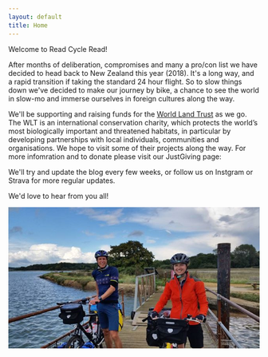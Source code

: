 ```yaml
---
layout: default
title: Home
---
```


Welcome to Read Cycle Read! 

After months of deliberation, compromises and many a pro/con list we have decided to head back to New Zealand this year (2018). It's a long way, and a rapid transition if taking the standard 24 hour flight. So to slow things down we've decided to make our journey by bike, a chance to see the world in slow-mo and immerse ourselves in foreign cultures along the way.

We'll be supporting and raising funds for the [World Land Trust](http://www.worldlandtrust.org/) as we go. The WLT is an international conservation charity, which protects the world’s most biologically important and threatened habitats, in particular by developing partnerships with local individuals, communities and organisations. We hope to visit some of their projects along the way. For more infomration and to donate please visit our JustGiving page:



We'll try and update the blog every few weeks, or follow us on Instgram or Strava for more regular updates. 

We'd love to hear from you all!

![welcome](assets/img/ferry1.jpg)
